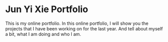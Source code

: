 # Jun Yi Xie Portfolio

This is my online portfolio. In this online portfolio, I will show you the projects that I have been working on for the last year. And tell about myself a bit, what I am doing and who I am.

